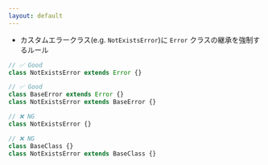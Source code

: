 ```yaml
---
layout: default
---
```


<style scoped>
.slidev-vclick-hidden {
  display: none;
}
</style>

<section-title title="型情報 カスタム Lint ルールの開発" />

<div class="_bullet" v-click="1">

* カスタムエラークラス(e.g. `NotExistsError`)に `Error` クラスの継承を強制するルール

</div>

<div v-click="2">

```ts
// ✅ Good
class NotExistsError extends Error {}

// ✅ Good
class BaseError extends Error {}
class NotExistsError extends BaseError {}

// ❌ NG
class NotExistsError {}

// ❌ NG
class BaseClass {}
class NotExistsError extends BaseClass {}
```

</div>

<!-- 
今回は、`typescript-eslint/parser`によって生成された AST から 型情報を取得する方法について理解を深めることを目的として、ルールを実装します。

[click] 架空のシナリオとして「カスタムエラークラスが、標準の`Error`クラスを継承しているかを判断し、継承していない場合は規約違反とする」というものを考えます。

具体的な正常ケース、異常ケースのコードとしては、こちらのようになります

[click] `NotExistsError`や`BaseError`など、クラス名の末尾に 「Error」 とつく場合で、`Error`クラスを直接、あるいは間接的に継承している場合は正常としています。
一方で末尾に「Error」がつくクラスが、標準の Error クラスを継承していない場合は、異常としています。

このシナリオに基づいたルール実装の流れとしては、このようになります。
-->